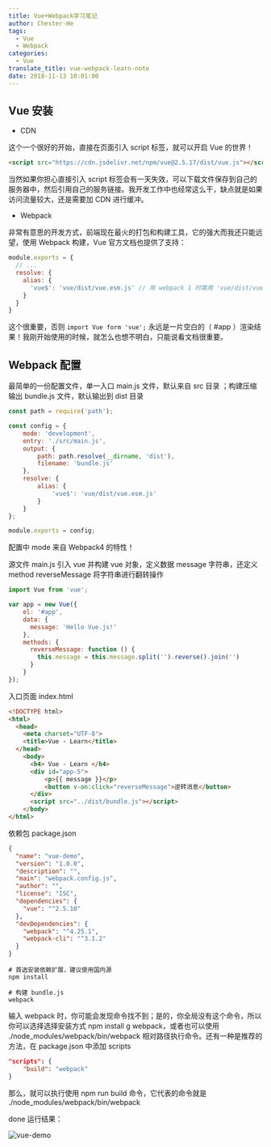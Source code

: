 ```yaml
---
title: Vue+Webpack学习笔记
author: Chester-He
tags:
  - Vue
  - Webpack
categories:
  - Vue
translate_title: vue-webpack-learn-note
date: 2018-11-13 10:01:00
---
```


## Vue 安装

- CDN

这个一个很好的开始，直接在页面引入 script 标签，就可以开启 Vue 的世界！

```html
<script src="https://cdn.jsdelivr.net/npm/vue@2.5.17/dist/vue.js"></script>
```

当然如果你担心直接引入 script 标签会有一天失效，可以下载文件保存到自己的服务器中，然后引用自己的服务链接。我开发工作中也经常这么干，缺点就是如果访问流量较大，还是需要加 CDN 进行缓冲。

- Webpack

非常有意思的开发方式，前端现在最火的打包和构建工具，它的强大而我还只能远望，使用 Webpack 构建，Vue 官方文档也提供了支持：

```js
module.exports = {
  // ...
  resolve: {
    alias: {
      'vue$': 'vue/dist/vue.esm.js' // 用 webpack 1 时需用 'vue/dist/vue.common.js'
    }
  }
}
```

这个很重要，否则 `import Vue form 'vue';` 永远是一片空白的（ #app ）渲染结果！我刚开始使用的时候，就怎么也想不明白，只能说看文档很重要。

## Webpack 配置

最简单的一份配置文件，单一入口 main.js 文件，默认来自 src 目录 ；构建压缩输出 bundle.js 文件，默认输出到 dist 目录

```js
const path = require('path');

const config = {
    mode: 'development',
    entry: './src/main.js',
    output: {
        path: path.resolve(__dirname, 'dist'),
        filename: 'bundle.js'
    },
    resolve: {
        alias: {
            'vue$': 'vue/dist/vue.esm.js'
        }
    }
};

module.exports = config;
``` 

配置中 mode 来自 Webpack4 的特性！

源文件 main.js 引入 vue 并构建 vue 对象，定义数据 message 字符串，还定义 method reverseMessage 将字符串进行翻转操作

```js
import Vue from 'vue';

var app = new Vue({
    el: '#app',
    data: {
      message: 'Hello Vue.js!'
    },
    methods: {
      reverseMessage: function () {
        this.message = this.message.split('').reverse().join('')
      }
    }
});
```

入口页面 index.html

```html
<!DOCTYPE html>
<html>
  <head>
    <meta charset="UTF-8">
    <title>Vue - Learn</title>
  </head>
    <body>
      <h4> Vue - Learn </h4>
      <div id="app-5">
          <p>{{ message }}</p>
          <button v-on:click="reverseMessage">逆转消息</button>
      </div>
      <script src="../dist/bundle.js"></script>
    </body>
</html>
```

依赖包 package.json

```json
{
  "name": "vue-demo",
  "version": "1.0.0",
  "description": "",
  "main": "webpack.config.js",
  "author": "",
  "license": "ISC",
  "dependencies": {
    "vue": "^2.5.10"
  },
  "devDependencies": {
    "webpack": "^4.25.1",
    "webpack-cli": "^3.1.2"
  }
}
```

```shell
# 首选安装依赖扩展，建议使用国内源
npm install 

# 构建 bundle.js
webpack 
```

输入 webpack 时，你可能会发现命令找不到；是的，你全局没有这个命令，所以你可以选择选择安装方式 npm install g webpack，或者也可以使用 ./node_modules/webpack/bin/webpack 相对路径执行命令。还有一种是推荐的方法，在 package.json 中添加 scripts

```json
"scripts": {
    "build": "webpack"
}
```

那么，就可以执行使用 npm run build 命令，它代表的命令就是 ./node_modules/webpack/bin/webpack


done 运行结果：

![vue-demo](/images/demo.png)
